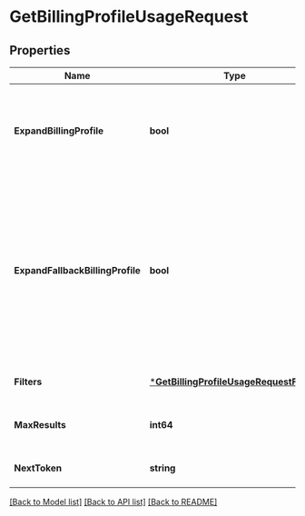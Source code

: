 # GetBillingProfileUsageRequest

## Properties
Name | Type | Description | Notes
------------ | ------------- | ------------- | -------------
**ExpandBillingProfile** | **bool** | By default only the billingProfileId linked to the country will be returned. Choose &#x60;true&#x60; if you would like to see the content of the billing profiles linked to a country | [optional] [default to false]
**ExpandFallbackBillingProfile** | **bool** | Choose &#x60;true&#x60; if you would like to see the information currently being used for billing for this marketplace. Useful when the billingProfileUsage status is not &#x60;OK&#x60; and the billing information coundn&#x27;t be propagated for that country. If set to &#x60;true&#x60;, &#x60;fallbackBillingProfiles&#x60; attribute will be returned. | [optional] [default to false]
**Filters** | [***GetBillingProfileUsageRequestFilters**](GetBillingProfileUsageRequest_filters.md) |  | [optional] [default to null]
**MaxResults** | **int64** | Max results / billing profile usage(s) to be shown in a single page. | [optional] [default to null]
**NextToken** | **string** | Offset to fetch next page with list of billing profile usage(s). | [optional] [default to null]

[[Back to Model list]](../README.md#documentation-for-models) [[Back to API list]](../README.md#documentation-for-api-endpoints) [[Back to README]](../README.md)

